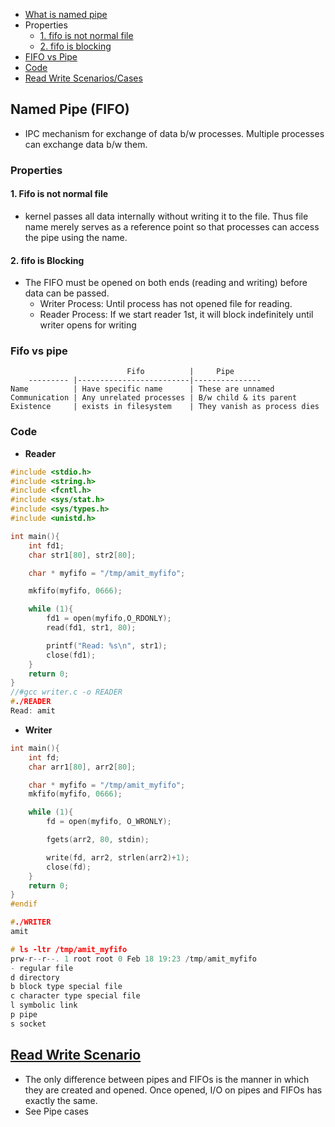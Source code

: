 - [What is named pipe](#what)
- Properties
  - [1. fifo is not normal file](#notn)
  - [2. fifo is blocking](#block)
- [FIFO vs Pipe](#comp)
- [Code](#code)
- [Read Write Scenarios/Cases](#cases)
  

<a name=what></a>
## Named Pipe (FIFO)
- IPC mechanism for exchange of data b/w processes. Multiple processes can exchange data b/w them.

<a name=w></a>
### Properties
<a name=notn></a>
#### 1. Fifo is not normal file
- kernel passes all data internally without writing it to the file. Thus file name merely serves as a reference point so that processes can access the pipe using the name.

<a name=block></a>
#### 2. fifo is Blocking 
- The FIFO must be opened on both ends (reading and writing) before data can be passed.
  - Writer Process: Until process has not opened file for reading.
  - Reader Process: If we start reader 1st, it will block indefinitely until writer opens for writing

<a name=comp></a>
### Fifo vs pipe
```console
                          Fifo          |     Pipe
    --------- |-------------------------|---------------         
Name          | Have specific name      | These are unnamed
Communication | Any unrelated processes | B/w child & its parent
Existence     | exists in filesystem    | They vanish as process dies
```

<a name=code></a>
### Code
- **Reader**
```c
#include <stdio.h>
#include <string.h>
#include <fcntl.h>
#include <sys/stat.h>
#include <sys/types.h>
#include <unistd.h>

int main(){
    int fd1;
    char str1[80], str2[80];

    char * myfifo = "/tmp/amit_myfifo";

    mkfifo(myfifo, 0666);

    while (1){
        fd1 = open(myfifo,O_RDONLY);
        read(fd1, str1, 80);

        printf("Read: %s\n", str1);
        close(fd1);
    }
    return 0;
}
//#gcc writer.c -o READER
#./READER
Read: amit
```
- **Writer**
```c
int main(){
    int fd;
    char arr1[80], arr2[80];

    char * myfifo = "/tmp/amit_myfifo";
    mkfifo(myfifo, 0666);

    while (1){
        fd = open(myfifo, O_WRONLY);

        fgets(arr2, 80, stdin);

        write(fd, arr2, strlen(arr2)+1);
        close(fd);
    }
    return 0;
}
#endif

#./WRITER
amit

# ls -ltr /tmp/amit_myfifo
prw-r--r--. 1 root root 0 Feb 18 19:23 /tmp/amit_myfifo
- regular file
d directory
b block type special file
c character type special file
l symbolic link
p pipe
s socket
```

<a name=cases></a>
## [Read Write Scenario](../Pipe)
- The only difference between pipes and FIFOs is the manner in which they are created and opened. Once opened, I/O on pipes and FIFOs has exactly the same.
- See Pipe cases
